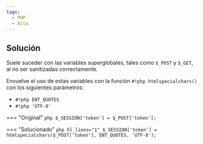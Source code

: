 ```yaml
---
tags:
  - PHP
  - Alta
---
```


## Solución

Suele suceder con las variables superglobales, tales como `$_POST` y `$_GET`, al no ser sanitizadas correctamente.

Envuelve el uso de estas variables con la función `#!php htmlspecialchars()` con los siguientes parámetros:

- `#!php ENT_QUOTES`
- `#!php 'UTF-8'`

=== "Original"
    ```php
    $_SESSION['token'] = $_POST['token'];
    ```

=== "Solucionado"
    ```php hl_lines="1"
    $_SESSION['token'] = htmlspecialchars($_POST['token'], ENT_QUOTES, 'UTF-8');
    ```
